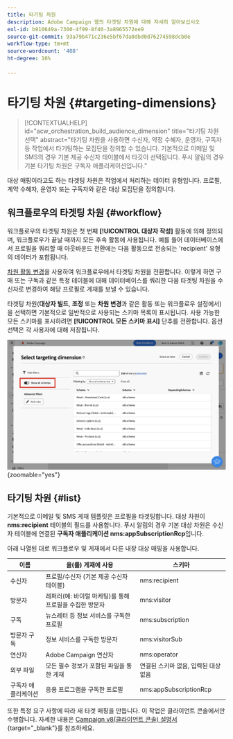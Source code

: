 ```yaml
---
title: 타기팅 차원
description: Adobe Campaign 웹의 타겟팅 차원에 대해 자세히 알아보십시오
exl-id: b910649a-7300-4f99-8f40-3a8965572ee9
source-git-commit: 93a79b471c236e5bf67da0dbd0d76274598dcb0e
workflow-type: tm+mt
source-wordcount: '408'
ht-degree: 16%

---
```


# 타기팅 차원 {#targeting-dimensions}

>[!CONTEXTUALHELP]
>id="acw_orchestration_build_audience_dimension"
>title="타기팅 차원 선택"
>abstract="타기팅 차원을 사용하면 수신자, 약정 수혜자, 운영자, 구독자 등 작업에서 타기팅하는 모집단을 정의할 수 있습니다. 기본적으로 이메일 및 SMS의 경우 기본 제공 수신자 테이블에서 타깃이 선택됩니다. 푸시 알림의 경우 기본 타기팅 차원은 구독자 애플리케이션입니다."

대상 매핑이라고도 하는 타겟팅 차원은 작업에서 처리하는 데이터 유형입니다. 프로필, 계약 수혜자, 운영자 또는 구독자와 같은 대상 모집단을 정의합니다.

## 워크플로우의 타겟팅 차원 {#workflow}

워크플로우의 타겟팅 차원은 첫 번째 **[!UICONTROL 대상자 작성]** 활동에 의해 정의되며, 워크플로우가 끝날 때까지 모든 후속 활동에 사용됩니다. 예를 들어 데이터베이스에서 프로필을 쿼리할 때 아웃바운드 전환에는 다음 활동으로 전송되는 &#39;recipient&#39; 유형의 데이터가 포함됩니다.

[차원 활동 변경](../workflows/activities/change-dimension.md)을 사용하여 워크플로우에서 타겟팅 차원을 전환합니다. 이렇게 하면 구매 또는 구독과 같은 특정 테이블에 대해 데이터베이스를 쿼리한 다음 타겟팅 차원을 수신자로 변경하여 해당 프로필로 게재를 보낼 수 있습니다.

타겟팅 차원(**대상자 빌드**, **조정** 또는 **차원 변경**&#x200B;과 같은 활동 또는 워크플로우 설정에서)을 선택하면 기본적으로 일반적으로 사용되는 스키마 목록이 표시됩니다. 사용 가능한 모든 스키마를 표시하려면 **[!UICONTROL 모든 스키마 표시]** 단추를 전환합니다. 옵션 선택은 각 사용자에 대해 저장됩니다.

![모든 스키마 표시 단추가 활성화된 타겟팅 차원 인터페이스를 표시하는 스크린샷입니다.](assets/targeting-dimension-show-all.png){zoomable="yes"}

## 타기팅 차원 {#list}

기본적으로 이메일 및 SMS 게재 템플릿은 프로필을 타겟팅합니다. 대상 차원이 **nms:recipient** 테이블의 필드를 사용합니다. 푸시 알림의 경우 기본 대상 차원은 수신자 테이블에 연결된 **구독자 애플리케이션 nms:appSubscriptionRcp**&#x200B;입니다.

아래 나열된 대로 워크플로우 및 게재에서 다른 내장 대상 매핑을 사용합니다.

| 이름 | 을(를) 게재에 사용 | 스키마 |
|-----------------------|-------------------------------------------------------|-------------------------|
| 수신자 | 프로필/수신자 (기본 제공 수신자 테이블) | nms:recipient |
| 방문자 | 레퍼러(예: 바이럴 마케팅)를 통해 프로필을 수집한 방문자 | mns:visitor |
| 구독 | 뉴스레터 등 정보 서비스를 구독한 프로필 | nms:subscription |
| 방문자 구독 | 정보 서비스를 구독한 방문자 | nms:visitorSub |
| 연산자 | Adobe Campaign 연산자 | nms:operator |
| 외부 파일 | 모든 필수 정보가 포함된 파일을 통한 게재 | 연결된 스키마 없음, 입력된 대상 없음 |
| 구독자 애플리케이션 | 응용 프로그램을 구독한 프로필 | nms:appSubscriptionRcp |

또한 특정 요구 사항에 따라 새 타겟 매핑을 만듭니다. 이 작업은 클라이언트 콘솔에서만 수행합니다. 자세한 내용은 [Campaign v8(클라이언트 콘솔) 설명서](https://experienceleague.adobe.com/docs/campaign/campaign-v8/audience/add-profiles/target-mappings.html#new-mapping){target="_blank"}를 참조하세요.